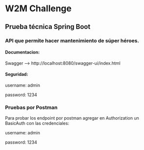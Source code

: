 # W2M Challenge
## Prueba técnica Spring Boot
### API que permite hacer mantenimiento de súper héroes.

#### Documentacion: 
Swagger --> http://localhost:8080/swagger-ui/index.html

#### Seguridad:
username: admin

password: 1234 

### Pruebas por Postman

Para probar los endpoint por postman agregar en Authorization
un BasicAuth con las credenciales:

username: admin

password: 1234 